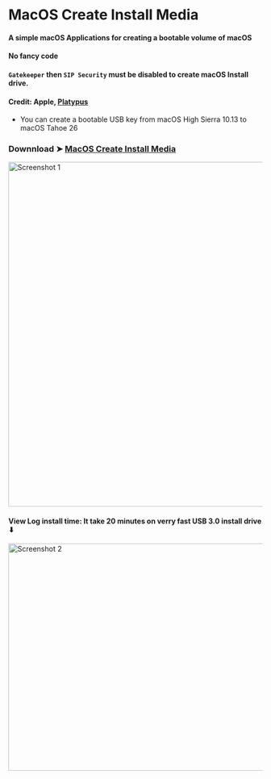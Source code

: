 # MacOS Create Install Media

#### A simple macOS Applications for creating a bootable volume of macOS
#### No fancy code
#### `Gatekeeper` then `SIP Security` must be disabled to create macOS Install drive.
#### Credit: Apple, [Platypus](https://sveinbjorn.org/platypus)
- You can create a bootable USB key from macOS High Sierra 10.13 to macOS Tahoe 26
### Downnload ➤ [MacOS Create Install Media](https://github.com/chris1111/MacOS-Create-Install-Media/raw/refs/heads/main/MacOS%20Create%20Install%20Media.zip)

<img width="581" height="684" alt="Screenshot 1" src="https://github.com/user-attachments/assets/b454ee0a-6ffd-4a1c-bcb7-58feea9b68ec" />

#### View Log install time: It take 20 minutes on verry fast USB 3.0 install drive ⬇︎
<img width="550" height="451" alt="Screenshot 2" src="https://github.com/user-attachments/assets/7674dd26-cbfc-4b91-8d69-631d6fdf3c8f" />
